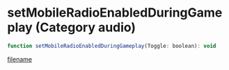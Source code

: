 # setMobileRadioEnabledDuringGameplay (Category audio)

```js
function setMobileRadioEnabledDuringGameplay(Toggle: boolean): void
```

[filename](setMobileRadioEnabledDuringGameplay_m.md ':include')